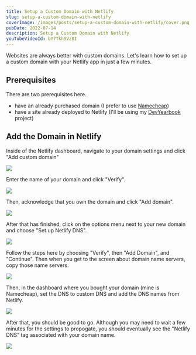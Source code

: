 ```yaml
---
title: Setup a Custom Domain with Netlify
slug: setup-a-custom-domain-with-netlify
coverImage: /images/posts/setup-a-custom-domain-with-netlify/cover.png
pubDate: 2022-07-14
description: Setup a Custom Domain with Netlify
youTubeVideoId: bY7Tkh9Vz8I
---
```


Websites are always better with custom domains. Let's learn how to set up a custom domain with your Netlify app in just a few minutes.

## Prerequisites

There are two prerequisites here.

- have an already purchased domain (I prefer to use [Namecheap](https://www.namecheap.com/))
- have a site already deployed to Netlify (I'll be using my [DevYearbook](https://www.devyearbook.io/) project)

## Add the Domain in Netlify

Inside of the Netlify dashboard, navigate to your domain settings and click "Add custom domain"

![](/images/posts/setup-a-custom-domain-with-netlify/1.png)

Enter the name of your domain and click "Verify".

![](/images/posts/setup-a-custom-domain-with-netlify/2.png)

Then, acknowledge that you own the domain and click "Add domain".

![](/images/posts/setup-a-custom-domain-with-netlify/3.png)

After that has finished, click on the options menu next to your new domain and choose "Set up Netlify DNS".

![](/images/posts/setup-a-custom-domain-with-netlify/4.png)

Follow the steps here by choosing "Verify", then "Add Domain", and "Continue". Then when you get to the screen about domain name servers, copy those name servers.

![](/images/posts/setup-a-custom-domain-with-netlify/5.png)

Then, in the dashboard where you bought your domain (mine is Namecheap), set the DNS to custom DNS and add the DNS names from Netlify.

![](/images/posts/setup-a-custom-domain-with-netlify/6.png)

After that, you should be good to go. Although you may need to wait a few minutes for the settings to propogate, you should eventually see the "Netlify DNS" tag associated with your domain name.

![](/images/posts/setup-a-custom-domain-with-netlify/7.png)
